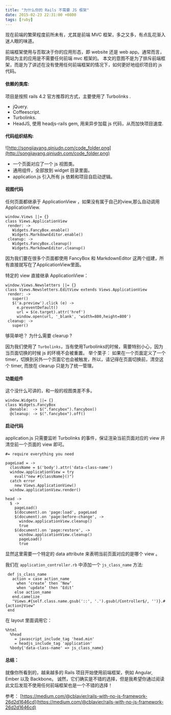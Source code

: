 ```yaml
---
title: "为什么你的 Rails 不需要 JS 框架"
date: 2015-02-23 22:31:00 +0800
tags: [ruby]
---
```


现在前端的繁荣程度前所未有，尤其是前端 MVC 框架，多之又多，有点乱花渐入迷人眼的味道。

前端框架使用与否取决于你的应用形态，即 website 还是 web app。通常而言，网站为主的应用是不需要任何前端 mvc 框架的。
本文的意图不是为了排斥前端框架，而是为了讲述在没有使用任何前端框架的情况下，如何更好地组织项目的 js 代码。

#### 依赖的类库:
项目是按照 rails 4.2 官方推荐的方式，主要使用了 Turbolinks .

- jQuery.
- Coffeescript.
- Turbolinks.
- HeadJS, 使用 headjs-rails gem, 用来异步加载 js 代码，从而加快项目速度.

#### 代码组织结构:

![http://songjiayang.qiniudn.com/code_folder.png](http://songjiayang.qiniudn.com/code_folder.png)

- 一个页面对应了一个 js 视图类。
- 通用组件，全部放到 widget 目录里面。
- application.js 引入所有 js 依赖和项目自启动逻辑。

#### 视图代码

任何页面都继承于 ApplicationView ，如果没有属于自己的view,那么自动调用 ApplicationView.

```
window.Views ||= {}
class Views.ApplicationView
 render: ->
   Widgets.FancyBox.enable()
   Widgets.MarkdownEditor.enable()
 cleanup: ->
   Widgets.FancyBox.cleanup()
   Widgets.MarkdownEditor.cleanup()
```

因为我们要在很多个页面都使用 FancyBox 和 MarkdownEditor 这两个组建，所有直接就写在了ApplicationView里面。

特定的 view 直接继承 ApplicationView：

```
window.Views.Newsletters ||= {}
class Views.Newsletters.EditView extends Views.ApplicationView
 render: ->
   super()
   $('a.preview').click (e) ->
     e.preventDefault()
     url = $(e.target).attr('href')
     window.open(url, '_blank', 'width=800,height=800')
 cleanup: ->
   super()
```

够简单吧？ 为什么需要 clearup ?

因为我们使用了 `Turbolinks`，当有使用Turbolinks的时候，需要特别小心，因为当页面切换的时候 js 的环境不会被重置。
举个栗子： 如果在一个页面定义了一个 timer，切换到另外一个页面它也会被触发，所以，请记得在页面切换前，清空这个 timer, 而放在 clearup 只是为了统一管理。


#### 功能组件

这个没什么可讲的，和一般的视图类差不多。

```
window.Widgets ||= {}
class Widgets.FancyBox
  @enable:  -> $(".fancybox").fancybox()
  @cleanup: -> $(".fancybox").off()

```

#### 启动代码

application.js 只需要监听 Turbolinks 的事件，保证渲染当前页面对应的 view 并清空前一个页面的 view 即可。

```
#= require everything you need

pageLoad = ->
  className = $('body').attr('data-class-name')
  window.applicationView = try
    eval("new #{className}()")
  catch error
    new Views.ApplicationView()
  window.applicationView.render()

head ->
  $ ->
    pageLoad()
    $(document).on 'page:load', pageLoad
    $(document).on 'page:before-change', ->
      window.applicationView.cleanup()
      true
    $(document).on 'page:restore', ->
      window.applicationView.cleanup()
      pageLoad()
      true
```

显然这里需要一个特定的 data attribute 来表明当前页面对应的是哪个 view 。

我们在 `application_controller.rb` 中添加一个 `js_class_name` 方法:

```
 def js_class_name
   action = case action_name
     when ‘create’ then ‘New’
     when ‘update’ then ‘Edit’
    else action_name
   end.camelize
   "Views.#{self.class.name.gsub('::', '.').gsub(/Controller$/, '')}.#{action}View"
 end
```

在 layout 里面调用它：

```
%html
  %head
    = javascript_include_tag 'head.min'
    = headjs_include_tag 'application'
  %body{'data-class-name' => js_class_name}
```


#### 总结：

就像你所看到的，越来越多的 Rails 项目开始使用前端框架，例如 Angular, Ember 以及 Backbone。
诚然，它们确实是不错的选择，但是我希望你通过阅读此文后发现不使用任何前端框架也是一个不错的选择！

参考： [https://medium.com/@cblavier/rails-with-no-js-framework-26d2d1646cd](https://medium.com/@cblavier/rails-with-no-js-framework-26d2d1646cd)
